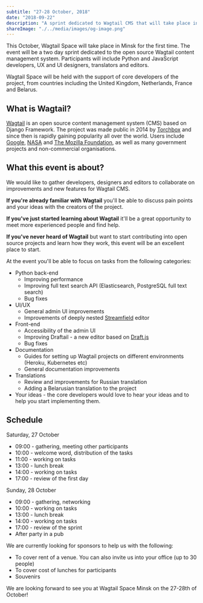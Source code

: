 ```yaml
---
subtitle: "27-28 October, 2018"
date: "2018-09-22"
description: "A sprint dedicated to Wagtail CMS that will take place in Minsk, Belarus on the 27-28th of October, 2018"
shareImage: "./../media/images/og-image.png"
---
```


This October, Wagtail Space will take place in Minsk for the first time. The event will be a two day sprint dedicated to the open source Wagtail content management system. Participants will include Python and JavaScript developers, UX and UI designers, translators and editors.

Wagtail Space will be held with the support of core developers of the project, from countries including the United Kingdom, Netherlands, France and Belarus.

## What is Wagtail?

[Wagtail](https://wagtail.io/) is an open source content management system (CMS) based on Django Framework. The project was made public in 2014 by [Torchbox](https://torchbox.com/) and since then is rapidly gaining popularity all over the world. Users include [Google](https://blog.google/), [NASA](https://open.nasa.gov/) and [The Mozilla Foundation](https://foundation.mozilla.org/), as well as many government projects and non-commercial organisations.

## What this event is about?

We would like to gather developers, designers and editors to collaborate on improvements and new features for Wagtail CMS.

**If you're already familiar with Wagtail** you'll be able to discuss pain points and your ideas with the creators of the project.

**If you've just started learning about Wagtail** it'll be a great opportunity to meet more experienced people and find help.

**If you've never heard of Wagtail** but want to start contributing into open source projects and learn how they work, this event will be an excellent place to start.

At the event you'll be able to focus on tasks from the following categories:

-   Python back-end
    -   Improving performance
    -   Improving full text search API (Elasticsearch, PostgreSQL full text search)
    -   Bug fixes
-   UI/UX
    -   General admin UI improvements
    -   Improvements of deeply nested [Streamfield](https://wagtail.io/features/#streamfield) editor
-   Front-end
    -   Accessibility of the admin UI
    -   Improving Draftail - a new editor based on [Draft.js](https://draftjs.org/)
    -   Bug fixes
-   Documentation
    -   Guides for setting up Wagtail projects on different environments (Heroku, Kubernetes etc)
    -   General documentation improvements
-   Translations
    -   Review and improvements for Russian translation
    -   Adding a Belarusian translation to the project
-   Your ideas - the core developers would love to hear your ideas and to help you start implementing them.

## Schedule

Saturday, 27 October

-   09:00 - gathering, meeting other participants
-   10:00 - welcome word, distribution of the tasks
-   11:00 - working on tasks
-   13:00 - lunch break
-   14:00 - working on tasks
-   17:00 - review of the first day

Sunday, 28 October

-   09:00 - gathering, networking
-   10:00 - working on tasks
-   13:00 - lunch break
-   14:00 - working on tasks
-   17:00 - review of the sprint
-   After party in a pub

We are currently looking for sponsors to help us with the following:

-   To cover rent of a venue. You can also invite us into your office (up to 30 people)
-   To cover cost of lunches for participants
-   Souvenirs

We are looking forward to see you at Wagtail Space Minsk on the 27-28th of October!

